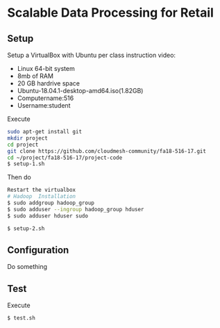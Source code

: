 # Scalable Data Processing for Retail

## Setup

Setup a VirtualBox with Ubuntu per class instruction video:
* Linux 64-bit system
* 8mb of RAM
* 20 GB hardrive space
* Ubuntu-18.04.1-desktop-amd64.iso(1.82GB)
* Computername:516
* Username:student

Execute

```bash
sudo apt-get install git
mkdir project
cd project
git clone https://github.com/cloudmesh-community/fa18-516-17.git
cd ~/project/fa18-516-17/project-code
$ setup-1.sh
```

Then do 

```bash
Restart the virtualbox
# Hadoop  Installation 
$ sudo addgroup hadoop_group
$ sudo adduser --ingroup hadoop_group hduser
$ sudo adduser hduser sudo

$ setup-2.sh
```



## Configuration

Do something

## Test

Execute

```bash
$ test.sh
```

